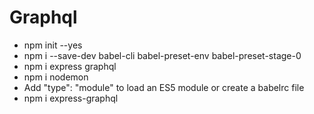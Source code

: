 # Graphql
- npm init --yes
- npm i --save-dev babel-cli babel-preset-env babel-preset-stage-0
- npm i express graphql
- npm i nodemon
- Add "type": "module" to load an ES5 module or
create a babelrc file
- npm i express-graphql